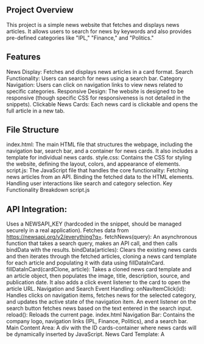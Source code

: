 ## Project Overview
This project is a simple news website that fetches and displays news articles. It allows users to search for news by keywords and also provides pre-defined categories like "IPL," "Finance," and "Politics."

## Features
News Display: Fetches and displays news articles in a card format.
Search Functionality: Users can search for news using a search bar.
Category Navigation: Users can click on navigation links to view news related to specific categories.
Responsive Design: The website is designed to be responsive (though specific CSS for responsiveness is not detailed in the snippets).
Clickable News Cards: Each news card is clickable and opens the full article in a new tab.

## File Structure
index.html: The main HTML file that structures the webpage, including the navigation bar, search bar, and a container for news cards. It also includes a template for individual news cards.
style.css: Contains the CSS for styling the website, defining the layout, colors, and appearance of elements.
script.js: The JavaScript file that handles the core functionality:
Fetching news articles from an API.
Binding the fetched data to the HTML elements.
Handling user interactions like search and category selection.
Key Functionality Breakdown
script.js

## API Integration:
Uses a NEWSAPI_KEY (hardcoded in the snippet, should be managed securely in a real application).
Fetches data from https://newsapi.org/v2/everything?q=.
fetchNews(query): An asynchronous function that takes a search query, makes an API call, and then calls bindData with the results.
bindData(articles): Clears the existing news cards and then iterates through the fetched articles, cloning a news card template for each article and populating it with data using fillDataInCard.
fillDataInCard(cardClone, article): Takes a cloned news card template and an article object, then populates the image, title, description, source, and publication date. It also adds a click event listener to the card to open the article URL.
Navigation and Search Event Handling:
onNavItemClick(id): Handles clicks on navigation items, fetches news for the selected category, and updates the active state of the navigation item.
An event listener on the search button fetches news based on the text entered in the search input.
reload(): Reloads the current page.
index.html
Navigation Bar: Contains the company logo, navigation links (IPL, Finance, Politics), and a search bar.
Main Content Area: A div with the ID cards-container where news cards will be dynamically inserted by JavaScript.
News Card Template: A <template> element with the ID template-news-card defines the structure of a single news card, which is cloned and populated by JavaScript.
style.css
Styling: Defines styles for the overall layout, navigation, search bar, and news cards.
CSS Variables: Uses CSS variables for colors (--primary-text-color, --secondary-text-color, --accent-color, etc.) for easier theme management.
Layout: Utilizes flexbox (.flex) for layout and alignment.
Card Appearance: Styles the news cards with shadows, rounded corners, and hover effects.

## How to Run
Save the provided HTML, CSS, and JavaScript code into index.html, style.css, and script.js files respectively, in the same directory.
Ensure you have a valid NEWSAPI_KEY and replace the placeholder in script.js.
Open index.html in your web browser.

## Potential Improvements
API Key Management: Securely manage the API key (e.g., using environment variables).
Error Handling: Implement more robust error handling for API requests.
Pagination: For a large number of articles, implement pagination.
Loading Indicators: Add visual feedback while news articles are being fetched.
Accessibility: Improve accessibility by adding ARIA attributes and ensuring keyboard navigation.
More Categories: Add more news categories.

## Tech used-  HTML, CSS, JAVASCRIPT
